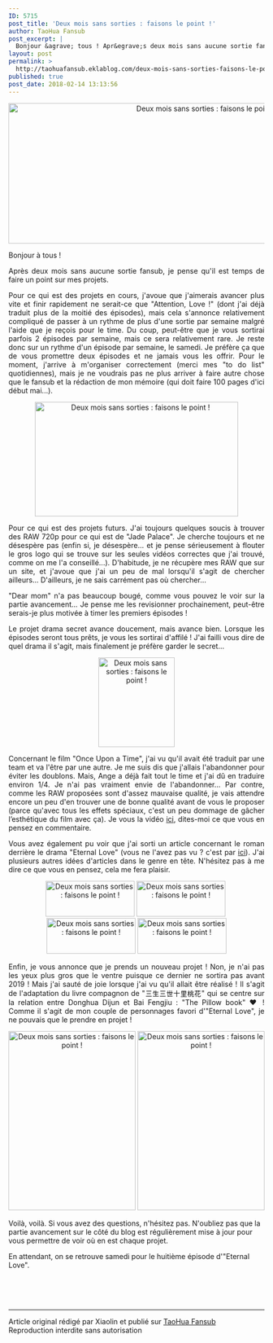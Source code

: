 ```yaml
---
ID: 5715
post_title: 'Deux mois sans sorties : faisons le point !'
author: TaoHua Fansub
post_excerpt: |
  Bonjour &agrave; tous ! Apr&egrave;s deux mois sans aucune sortie fansub, je pense qu'il est temps de faire un point sur mes projets. Pour ce qui est des projets en cours, j'avoue que j'aimerais avancer plus vite et finir rapidement ne serait-ce que "Attention, Love !" (dont j'ai d&eacute;j&agrave; traduit plus de la...
layout: post
permalink: >
  http://taohuafansub.eklablog.com/deux-mois-sans-sorties-faisons-le-point-a136714126
published: true
post_date: 2018-02-14 13:13:56
---
```

<p style="text-align: center;"><img src="https://united-subs.dearclouds.com/wp-content/uploads/2018/05/fa02dccccb4184a9b90eaafc00ca5326.jpg" alt="Deux mois sans sorties : faisons le point !" width="761" height="276"/></p>
<p style="text-align: justify;">Bonjour &agrave; tous !</p>
<p style="text-align: justify;">Apr&egrave;s deux mois sans aucune sortie fansub, je pense qu'il est temps de faire un point sur mes projets.</p>
<p style="text-align: justify;">Pour ce qui est des projets en cours, j'avoue que j'aimerais avancer plus vite et finir rapidement ne serait-ce que "Attention, Love !" (dont j'ai d&eacute;j&agrave; traduit plus de la moiti&eacute; des &eacute;pisodes), mais cela s'annonce relativement compliqu&eacute; de passer &agrave; un rythme de plus d'une sortie par semaine malgr&eacute; l'aide&nbsp;que je re&ccedil;ois pour le time. Du coup, peut-&ecirc;tre que je vous sortirai parfois 2 &eacute;pisodes par semaine, mais ce sera&nbsp;relativement rare. Je reste donc sur un rythme d'un &eacute;pisode par semaine, le samedi. Je pr&eacute;f&egrave;re &ccedil;a que de vous promettre deux &eacute;pisodes et ne jamais vous les offrir. Pour le moment, j'arrive &agrave; m'organiser correctement (merci mes "to do list" quotidiennes), mais je ne voudrais pas ne plus arriver &agrave; faire autre chose que le fansub et la r&eacute;daction de mon m&eacute;moire (qui doit faire 100 pages d'ici d&eacute;but mai...).</p>
<p style="text-align: center;"><a href="http://ekladata.com/wNHZLUzKF7-lQP5-em4UERGBh3M.png"><img src="http://ekladata.com/wNHZLUzKF7-lQP5-em4UERGBh3M@400x225.png" alt="Deux mois sans sorties : faisons le point !" width="400" height="225"/></a></p>
<p style="text-align: justify;">Pour ce qui est des projets futurs. J'ai toujours quelques soucis &agrave; trouver des RAW 720p pour ce qui est de "Jade Palace". Je cherche toujours et ne d&eacute;sesp&egrave;re pas (enfin si, je d&eacute;sesp&egrave;re... et je pense s&eacute;rieusement &agrave; flouter le gros logo qui se trouve sur les seules vid&eacute;os correctes que j'ai trouv&eacute;, comme on me l'a conseill&eacute;...). D'habitude, je ne r&eacute;cup&egrave;re mes RAW que sur un site, et j'avoue que j'ai un peu de mal lorsqu'il s'agit de chercher ailleurs... D'ailleurs, je ne sais carr&eacute;ment pas o&ugrave; chercher...</p>
<p style="text-align: justify;">"Dear mom" n'a pas beaucoup boug&eacute;, comme vous pouvez le voir sur la partie avancement... Je pense me les revisionner prochainement, peut-&ecirc;tre serais-je plus motiv&eacute;e &agrave; timer les premiers &eacute;pisodes !</p>
<p style="text-align: justify;">Le projet drama secret avance doucement, mais avance bien. Lorsque les &eacute;pisodes seront tous pr&ecirc;ts, je vous les sortirai d'affil&eacute; ! J'ai failli vous dire de quel drama il s'agit, mais finalement je pr&eacute;f&egrave;re garder le secret...</p>
<p style="text-align: center;"><a href="http://ekladata.com/SIRrY1HwieLE5AzzFHQHzp2fWao.jpg"><img src="http://ekladata.com/SIRrY1HwieLE5AzzFHQHzp2fWao@150x176.jpg" alt="Deux mois sans sorties : faisons le point !" width="150" height="176"/></a></p>
<p style="text-align: justify;">Concernant le film "Once Upon a Time", j'ai vu qu'il avait &eacute;t&eacute; traduit par une team et va l'&ecirc;tre par une autre. Je me suis dis que j'allais l'abandonner pour &eacute;viter les doublons. Mais, Ange a d&eacute;j&agrave; fait tout le time et j'ai d&ucirc; en traduire environ 1/4. Je n'ai pas vraiment envie de l'abandonner... Par contre, comme les RAW propos&eacute;es sont d'assez mauvaise qualit&eacute;, je vais attendre encore un peu d'en trouver une de bonne qualit&eacute; avant de vous le proposer (parce qu'avec tous les effets sp&eacute;ciaux, c'est un peu dommage de g&acirc;cher l&rsquo;esth&eacute;tique du film avec &ccedil;a). Je vous la vid&eacute;o <a href="https://www.youtube.com/watch?v=cEn8x9boHgk" >ici</a>, dites-moi ce que vous en pensez en commentaire.</p>
<p style="text-align: justify;">Vous avez &eacute;galement pu voir que j'ai sorti un article concernant le roman derri&egrave;re le drama "Eternal Love" (vous ne l'avez pas vu ? c'est par <a href="http://taohuafansub.eklablog.com/eternal-love-le-roman-a-la-base-de-tout-a130902198" >ici</a>). J'ai plusieurs autres id&eacute;es d'articles dans le genre en t&ecirc;te. N'h&eacute;sitez pas &agrave; me dire ce que vous en pensez, cela me fera plaisir.&nbsp;</p>
<p style="text-align: center;"><a href="http://ekladata.com/F_xtNU5lrCqLYTdoTF4ZbOZXS6g.png"><img src="http://ekladata.com/F_xtNU5lrCqLYTdoTF4ZbOZXS6g@175x70.png" alt="Deux mois sans sorties : faisons le point !" width="175" height="70"/></a>&nbsp;<a href="http://ekladata.com/Mofi23LMUHMz6iynJiI-GjsdKq0.jpg"><img src="http://ekladata.com/Mofi23LMUHMz6iynJiI-GjsdKq0@175x70.jpg" alt="Deux mois sans sorties : faisons le point !" width="175" height="70"/></a>&nbsp;<a href="http://ekladata.com/S5ZxxicGdYmAEUj8BagfZszvFYE.jpg"><img src="http://ekladata.com/S5ZxxicGdYmAEUj8BagfZszvFYE@175x70.jpg" alt="Deux mois sans sorties : faisons le point !" width="175" height="70"/></a>&nbsp;<a href="http://ekladata.com/gG50aaAo32OGEr73Bdzo2fXpA_g.jpg"><img src="http://ekladata.com/gG50aaAo32OGEr73Bdzo2fXpA_g@175x70.jpg" alt="Deux mois sans sorties : faisons le point !" width="175" height="70"/></a></p>
<p style="text-align: justify;">Enfin, je vous annonce que je prends&nbsp;un nouveau projet !&nbsp;Non, je n'ai pas les yeux plus gros que le ventre puisque ce dernier ne sortira pas avant 2019 ! Mais j'ai saut&eacute; de joie lorsque j'ai vu qu'il allait &ecirc;tre r&eacute;alis&eacute; ! Il s'agit de l'adaptation du livre compagnon de "<span style="color: #000000; font-family: arial, sans-serif; font-size: small;">三生三世十里桃花</span>" qui se centre sur la relation entre Donghua Dijun et Bai Fengjiu : "The Pillow book" &hearts; ! Comme il s'agit de mon couple de personnages favori d'"Eternal Love", je ne pouvais que le prendre en projet !</p>
<p style="text-align: center;"><img src="http://ekladata.com/c6qBqe-rzzjXJQHE7QjBhw5fKzA@250x352.jpg" alt="Deux mois sans sorties : faisons le point !" width="250" height="352"/>&nbsp;<img src="http://ekladata.com/9aN81sZ9PBvw5xMP8xz2g3_A6PY@250x352.jpg" alt="Deux mois sans sorties : faisons le point !" width="250" height="352"/></p>
<p style="text-align: left;">Voil&agrave;, voil&agrave;. Si vous avez des questions, n'h&eacute;sitez pas. N'oubliez pas que la partie avancement sur le c&ocirc;t&eacute; du blog est r&eacute;guli&egrave;rement mise &agrave; jour pour vous permettre de voir o&ugrave; en est chaque projet.</p>
<p style="text-align: left;">En attendant, on se retrouve samedi pour le huiti&egrave;me &eacute;pisode d'"Eternal Love".&nbsp;</p><br /><br /><br /><hr />Article original rédigé par Xiaolin et publié sur <a href="http://taohuafansub.eklablog.com/">TaoHua Fansub</a> <br /> Reproduction interdite sans autorisation